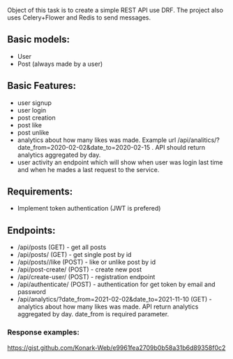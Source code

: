 Object of this task is to create a simple REST API use DRF.
The project also uses Celery+Flower and Redis to send messages.


## Basic models:
- User
- Post (always made by a user)

## Basic Features:
- user signup
- user login
- post creation
- post like
- post unlike
- analytics about how many likes was made. Example url /api/analitics/?date_from=2020-02-02&date_to=2020-02-15 . API should return analytics aggregated by day. 
- user activity an endpoint which will show when user was login last time and when he mades a last request to the service.


## Requirements:
- Implement token authentication (JWT is prefered)

## Endpoints:
- /api/posts (GET) - get all posts
- /api/posts/<post-id> (GET) - get single post by id
- /api/posts/<post-id>/like (POST) - like or unlike post by id
- /api/post-create/ (POST) - create new post
- /api/create-user/ (POST) - registration endpoint
- /api/authenticate/ (POST) - authentication for get token by email and password
- /api/analytics/?date_from=2021-02-02&date_to=2021-11-10 (GET) - analytics about how many likes was made. API return 
analytics aggregated by day. date_from is required parameter.

### Response examples:
https://gist.github.com/Konark-Web/e9961fea2709b0b58a31b6d89358f0c2




